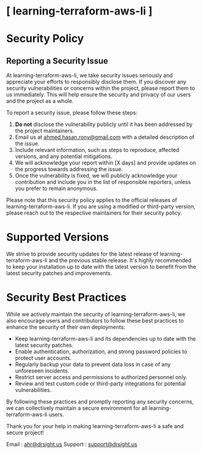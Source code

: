 # [ learning-terraform-aws-li ]

# Security Policy

## Reporting a Security Issue

At learning-terraform-aws-li, we take security issues seriously and appreciate your efforts to responsibly disclose them. If you discover any security vulnerabilities or concerns within the project, please report them to us immediately. This will help ensure the security and privacy of our users and the project as a whole.

To report a security issue, please follow these steps:

1. **Do not** disclose the vulnerability publicly until it has been addressed by the project maintainers.
2. Email us at [ahmed.hasan.rony@gmail.com](mailto:ahmed.hasan.rony@gmail.com) with a detailed description of the issue.
3. Include relevant information, such as steps to reproduce, affected versions, and any potential mitigations.
4. We will acknowledge your report within [X days] and provide updates on the progress towards addressing the issue.
5. Once the vulnerability is fixed, we will publicly acknowledge your contribution and include you in the list of responsible reporters, unless you prefer to remain anonymous.

Please note that this security policy applies to the official releases of learning-terraform-aws-li. If you are using a modified or third-party version, please reach out to the respective maintainers for their security policy.

# Supported Versions

We strive to provide security updates for the latest release of learning-terraform-aws-li and the previous stable release. It's highly recommended to keep your installation up to date with the latest version to benefit from the latest security patches and improvements.

# Security Best Practices

While we actively maintain the security of learning-terraform-aws-li, we also encourage users and contributors to follow these best practices to enhance the security of their own deployments:

- Keep learning-terraform-aws-li and its dependencies up to date with the latest security patches.
- Enable authentication, authorization, and strong password policies to protect user accounts.
- Regularly backup your data to prevent data loss in case of any unforeseen incidents.
- Restrict server access and permissions to authorized personnel only.
- Review and test custom code or third-party integrations for potential vulnerabilities.

By following these practices and promptly reporting any security concerns, we can collectively maintain a secure environment for all learning-terraform-aws-li users.

Thank you for your help in making learning-terraform-aws-li a safe and secure project!

Email : [ahr@drsight.us](mailto:ahr@drsight.us)
Support : [support@drsight.us](mailto:support@drsight.us)


